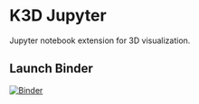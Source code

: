 # K3D Jupyter

Jupyter notebook extension for 3D visualization.

## Launch Binder
[![Binder](https://mybinder.org/badge.svg)](https://mybinder.org/v2/gh/UK-Digital-Heart-Project/JupyterVTK/master?filepath=examples/cardio_vtk_renderer_interactive.ipynb)


